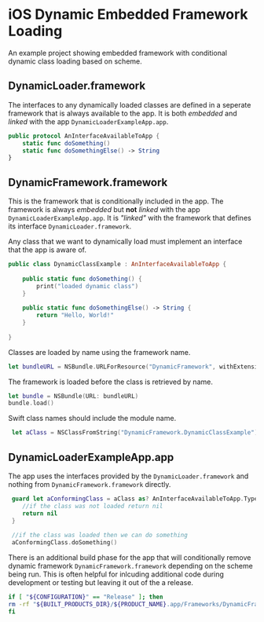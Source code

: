 # iOS Dynamic Embedded Framework Loading
An example project showing embedded framework with conditional dynamic class loading based on scheme.

## DynamicLoader.framework
The interfaces to any dynamically loaded classes are defined in a seperate framework that is always available to the app.  It is both *embedded* and *linked* with the app `DynamicLoaderExampleApp.app`.

```swift
public protocol AnInterfaceAvailableToApp {
    static func doSomething()
    static func doSomethingElse() -> String
}
```

## DynamicFramework.framework
This is the framework that is conditionally included in the app.  The framework is always *embedded* but **not** *linked* with the app `DynamicLoaderExampleApp.app`. It is *"linked"* with the framework that defines its interface `DynamicLoader.framework`.

Any class that we want to dynamically load must implement an interface that the app is aware of.

```swift
public class DynamicClassExample : AnInterfaceAvailableToApp {
    
    public static func doSomething() {
        print("loaded dynamic class")
    }
    
    public static func doSomethingElse() -> String {
        return "Hello, World!"
    }
    
}
```

Classes are loaded by name using the framework name.
```swift
let bundleURL = NSBundle.URLForResource("DynamicFramework", withExtension: "framework", subdirectory: "Frameworks", inBundleWithURL: NSBundle.mainBundle().bundleURL)
```

The framework is loaded before the class is retrieved by name.
```swift
let bundle = NSBundle(URL: bundleURL)
bundle.load()
```

Swift class names should include the module name.
```swift
 let aClass = NSClassFromString("DynamicFramework.DynamicClassExample")
```

## DynamicLoaderExampleApp.app
The app uses the interfaces provided by the `DynamicLoader.framework` and nothing from `DynamicFramework.framework` directly.
```swift
 guard let aConformingClass = aClass as? AnInterfaceAvailableToApp.Type else {
    //if the class was not loaded return nil
    return nil
 }
 
 //if the class was loaded then we can do something
 aConformingClass.doSomething()
```

There is an additional build phase for the app that will conditionally remove dynamic framework `DynamicFramework.framework` depending on the scheme being run.  This is often helpful for inlcuding additional code during development or testing but leaving it out of the a release.
```bash
if [ "${CONFIGURATION}" == "Release" ]; then
rm -rf "${BUILT_PRODUCTS_DIR}/${PRODUCT_NAME}.app/Frameworks/DynamicFramework.framework"
fi
```
